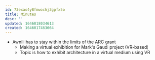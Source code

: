 ```yaml
---
id: 73exao4y8fmwochj3gpfx5o
title: Minutes
desc: ''
updated: 1646018034613
created: 1646017463664
---
```


- Awnili has to stay within the limits of the ARC grant
  - Making a virtual exhibition for Mark's Gaudi project (VR-based)
  - Topic is how to exhibit architecture in a virtual medium using VR
